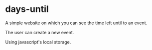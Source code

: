 # days-until
A simple website on which you can see the time left until to an event.

The user can create a new event.

Using javascript's local storage.
